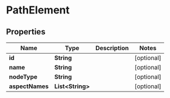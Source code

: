 # PathElement

## Properties
Name | Type | Description | Notes
------------ | ------------- | ------------- | -------------
**id** | **String** |  |  [optional]
**name** | **String** |  |  [optional]
**nodeType** | **String** |  |  [optional]
**aspectNames** | **List&lt;String&gt;** |  |  [optional]
